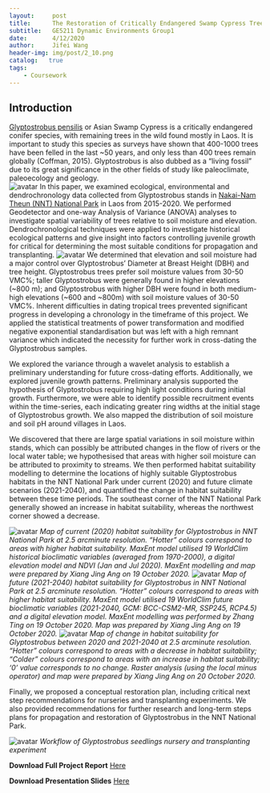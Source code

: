 ```yaml
---
layout:     post
title:      The Restoration of Critically Endangered Swamp Cypress Trees in Laos
subtitle:   GE5211 Dynamic Environments Group1
date:       4/12/2020
author:     Jifei Wang
header-img: img/post/2_10.png
catalog:   true
tags:
    - Coursework
---
```

## Introduction
[Glyptostrobus pensilis](https://www.conifers.org/cu/Glyptostrobus.php) or Asian Swamp Cypress is a critically endangered conifer species, with remaining trees in the wild found mostly in Laos. It is important to study this species as surveys have shown that 400-1000 trees have been felled in the last ~50 years, and only less than 400 trees remain globally (Coffman, 2015). Glyptostrobus is also dubbed as a “living fossil” due to its great significance in the other fields of study like paleoclimate, paleoecology and geology.  
![avatar](/img/post/2_6.png)
In this paper, we examined ecological, environmental and dendrochronology data collected from Glyptostrobus stands in [Nakai-Nam Theun (NNT) National Park](http://www.nnt.gov.la/) in Laos from 2015-2020. We performed Geodetector and one-way Analysis of Variance (ANOVA) analyses to investigate spatial variability of trees relative to soil moisture and elevation. Dendrochronological techniques were applied to investigate historical ecological patterns and give insight into factors controlling juvenile growth for critical for determining the most suitable conditions for propagation and transplanting.
![avatar](/img/post/2_5.png)
We determined that elevation and soil moisture had a major control over Glyptostrobus’ Diameter at Breast Height (DBH)  and tree height. Glyptostrobus trees prefer soil moisture values from 30-50 VMC%; taller Glyptostrobus were generally found in higher elevations (~800 m); and Glyptostrobus with higher DBH were found in both medium-high elevations (~600 and ~800m) with soil moisture values of 30-50 VMC%. Inherent difficulties in dating tropical trees prevented significant progress in developing a chronology in the timeframe of this project. We applied the statistical treatments of power transformation and modified negative exponential standardisation but was left with a high remnant variance which indicated the necessity for further work in cross-dating the Glyptostrobus samples.

We explored the variance through a wavelet analysis to establish a preliminary understanding for future cross-dating efforts. Additionally, we explored juvenile growth patterns. Preliminary analysis supported the hypothesis of Glyptostrobus requiring high light conditions during initial growth. Furthermore, we were able to identify possible recruitment events within the time-series, each indicating greater ring widths at the initial stage of Glyptostrobus growth. We also mapped the distribution of soil moisture and soil pH around villages in Laos.

We discovered that there are large spatial variations in soil moisture within stands, which can possibly be attributed changes in the flow of rivers or the local water table; we hypothesised that areas with higher soil moisture can be attributed to proximity to streams. We then performed habitat suitability modelling to determine the locations of highly suitable Glyptostrobus habitats in the NNT National Park under current (2020) and future climate scenarios (2021-2040), and quantified the change in habitat suitability between these time periods. The southeast corner of the NNT National Park generally showed an increase in habitat suitability, whereas the northwest corner showed a decrease.

![avatar](/img/post/2_2.png)
 *Map of current (2020) habitat suitability for Glyptostrobus in NNT National Park at 2.5 arcminute resolution. “Hotter” colours correspond to areas with higher habitat suitability. MaxEnt model utilised 19 WorldClim historical bioclimatic variables (averaged from 1970-2000), a digital elevation model and NDVI (Jan and Jul 2020). MaxEnt modelling and map were prepared by Xiang Jing Ang on 19 October 2020.*
![avatar](/img/post/2_3.png)
*Map of future (2021-2040) habitat suitability for Glyptostrobus in NNT National Park at 2.5 arcminute resolution. “Hotter” colours correspond to areas with higher habitat suitability. MaxEnt model utilised 19 WorldClim future bioclimatic variables (2021-2040, GCM: BCC-CSM2-MR, SSP245, RCP4.5) and a digital elevation model. MaxEnt modelling was performed by Zhang Ting on 19 October 2020. Map was prepared by Xiang Jing Ang on 19 October 2020.*
![avatar](/img/post/2_4.png)
 *Map of change in habitat suitability for Glyptostrobus between 2020 and 2021-2040 at 2.5 arcminute resolution. “Hotter” colours correspond to areas with a decrease in habitat suitability; “Colder” colours correspond to areas with an increase in habitat suitability; ‘0’ value corresponds to no change. Raster analysis (using the local minus operator) and map were prepared by Xiang Jing Ang on 20 October 2020.*

Finally, we proposed a conceptual restoration plan, including critical next step recommendations for nurseries and transplanting experiments. We also provided recommendations for further research and long-term steps plans for propagation and restoration of Glyptostrobus in the NNT National Park.

![avatar](/img/post/2_7.png)
*Workflow of Glyptostrobus seedlings nursery and transplanting experiment*

**Download Full Project Report** [Here](https://drive.google.com/file/d/1Qg6SgEn_SV05s_ZAi84oDFodDS_bHvYJ/view?usp=sharing)

**Download Presentation Slides** [Here](https://drive.google.com/file/d/1sjyovMk0S3vtZpHqdvSkZvstKV419sVl/view?usp=sharing)
